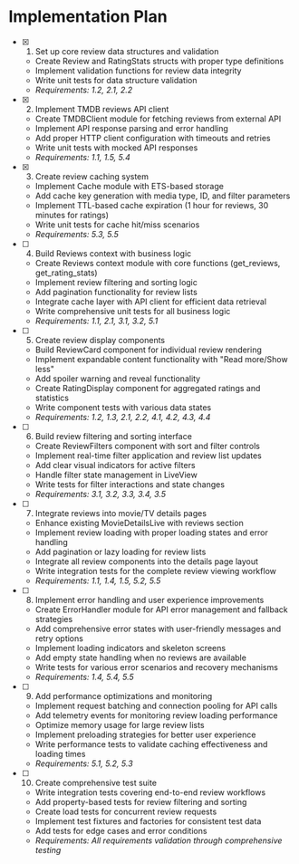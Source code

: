 # Implementation Plan

- [x] 1. Set up core review data structures and validation
  - Create Review and RatingStats structs with proper type definitions
  - Implement validation functions for review data integrity
  - Write unit tests for data structure validation
  - _Requirements: 1.2, 2.1, 2.2_

- [x] 2. Implement TMDB reviews API client
  - Create TMDBClient module for fetching reviews from external API
  - Implement API response parsing and error handling
  - Add proper HTTP client configuration with timeouts and retries
  - Write unit tests with mocked API responses
  - _Requirements: 1.1, 1.5, 5.4_

- [x] 3. Create review caching system
  - Implement Cache module with ETS-based storage
  - Add cache key generation with media type, ID, and filter parameters
  - Implement TTL-based cache expiration (1 hour for reviews, 30 minutes for ratings)
  - Write unit tests for cache hit/miss scenarios
  - _Requirements: 5.3, 5.5_

- [ ] 4. Build Reviews context with business logic
  - Create Reviews context module with core functions (get_reviews, get_rating_stats)
  - Implement review filtering and sorting logic
  - Add pagination functionality for review lists
  - Integrate cache layer with API client for efficient data retrieval
  - Write comprehensive unit tests for all business logic
  - _Requirements: 1.1, 2.1, 3.1, 3.2, 5.1_

- [ ] 5. Create review display components
  - Build ReviewCard component for individual review rendering
  - Implement expandable content functionality with "Read more/Show less"
  - Add spoiler warning and reveal functionality
  - Create RatingDisplay component for aggregated ratings and statistics
  - Write component tests with various data states
  - _Requirements: 1.2, 1.3, 2.1, 2.2, 4.1, 4.2, 4.3, 4.4_

- [ ] 6. Build review filtering and sorting interface
  - Create ReviewFilters component with sort and filter controls
  - Implement real-time filter application and review list updates
  - Add clear visual indicators for active filters
  - Handle filter state management in LiveView
  - Write tests for filter interactions and state changes
  - _Requirements: 3.1, 3.2, 3.3, 3.4, 3.5_

- [ ] 7. Integrate reviews into movie/TV details pages
  - Enhance existing MovieDetailsLive with reviews section
  - Implement review loading with proper loading states and error handling
  - Add pagination or lazy loading for review lists
  - Integrate all review components into the details page layout
  - Write integration tests for the complete review viewing workflow
  - _Requirements: 1.1, 1.4, 1.5, 5.2, 5.5_

- [ ] 8. Implement error handling and user experience improvements
  - Create ErrorHandler module for API error management and fallback strategies
  - Add comprehensive error states with user-friendly messages and retry options
  - Implement loading indicators and skeleton screens
  - Add empty state handling when no reviews are available
  - Write tests for various error scenarios and recovery mechanisms
  - _Requirements: 1.4, 5.4, 5.5_

- [ ] 9. Add performance optimizations and monitoring
  - Implement request batching and connection pooling for API calls
  - Add telemetry events for monitoring review loading performance
  - Optimize memory usage for large review lists
  - Implement preloading strategies for better user experience
  - Write performance tests to validate caching effectiveness and loading times
  - _Requirements: 5.1, 5.2, 5.3_

- [ ] 10. Create comprehensive test suite
  - Write integration tests covering end-to-end review workflows
  - Add property-based tests for review filtering and sorting
  - Create load tests for concurrent review requests
  - Implement test fixtures and factories for consistent test data
  - Add tests for edge cases and error conditions
  - _Requirements: All requirements validation through comprehensive testing_